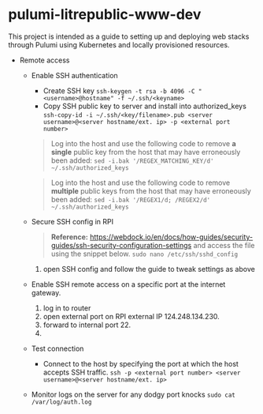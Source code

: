 # pulumi-litrepublic-www-dev
This project is intended as a guide to setting up and deploying web stacks through Pulumi using Kubernetes and locally provisioned resources.


- Remote access
    - Enable SSH authentication 
        - Create SSH key
            ```ssh-keygen -t rsa -b 4096 -C "<username>@hostname" -f ~/.ssh/<keyname>```
        - Copy SSH public key to server and install into authorized_keys
            ```ssh-copy-id -i ~/.ssh/<key/filename>.pub <server username>@<server hostname/ext. ip> -p <external port number>```
        > Log into the host and use the following code to remove **a single** public key from the host that may have erroneously been added:
            ```sed -i.bak '/REGEX_MATCHING_KEY/d' ~/.ssh/authorized_keys```

        > Log into the host and use the following code to remove **multiple** public keys from the host that may have erroneously been added:
            ```sed -i.bak '/REGEX1/d; /REGEX2/d' ~/.ssh/authorized_keys```
    - Secure SSH config in RPI
        > **Reference:** https://webdock.io/en/docs/how-guides/security-guides/ssh-security-configuration-settings and access the file using the snippet below.
        ```sudo nano /etc/ssh/sshd_config```
        1. open SSH config and follow the guide to tweak settings as above
    - Enable SSH remote access on a specific port at the internet gateway.
        1. log in to router
        2. open external port <PORT NUMBER> on RPI external IP 124.248.134.230.
        3. forward to internal port 22.
        4. 
    - Test connection
        - Connect to the host by specifying the port at which the host accepts SSH traffic.
            ```ssh -p <external port number> <server username>@<server hostname/ext. ip>```
    - Monitor logs on the server for any dodgy port knocks
        ```sudo cat /var/log/auth.log```
